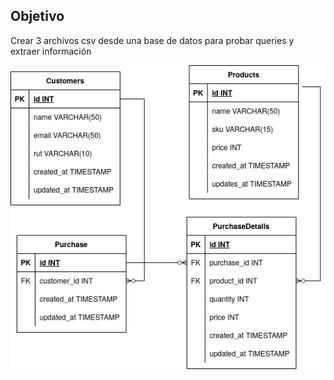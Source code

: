 ## Objetivo

Crear 3 archivos csv desde una base de datos para probar queries y extraer información

![Diagrama ERD](MicrosystemEcommerceERD.png)


